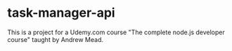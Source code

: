 # task-manager-api

This is a project for a Udemy.com course "The complete node.js developer course" taught by Andrew Mead.
